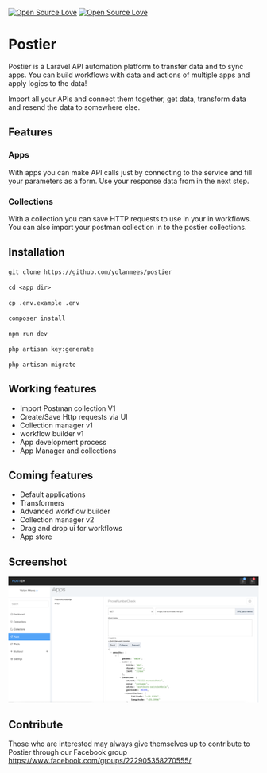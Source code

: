 [![Open Source Love](https://badges.frapsoft.com/os/gpl/gpl.svg?v=102)](https://github.com/ellerbrock/open-source-badge/)
[![Open Source Love](https://badges.frapsoft.com/os/v1/open-source.svg?v=102)](https://github.com/ellerbrock/open-source-badge/)
# Postier
Postier is a Laravel API automation platform to transfer data and to sync apps. You can build workflows with data and actions of multiple apps and apply logics to the data!

Import all your APIs and connect them together, get data, transform data and resend the data to somewhere else.

## Features

### Apps

With apps you can make API calls just by connecting to the service and fill your parameters as a form. Use your response data from in the next step.

### Collections

With a collection you can save HTTP requests to use in your in workflows. You can also import your postman collection in to the postier collections. 

## Installation

`git clone https://github.com/yolanmees/postier`

`cd <app dir>`

`cp .env.example .env`


`composer install`


`npm run dev`

`php artisan key:generate`


`php artisan migrate`


## Working features
- Import Postman collection V1
- Create/Save Http requests via UI
- Collection manager v1
- workflow builder v1
- App development process
- App Manager and collections

## Coming features
- Default applications
- Transformers
- Advanced workflow builder
- Collection manager v2
- Drag and drop ui for workflows
- App store


## Screenshot
![Alt text](public/screenshots/1.png)

## Contribute
Those who are interested may always give themselves up to contribute to Postier through our Facebook group
https://www.facebook.com/groups/222905358270555/

